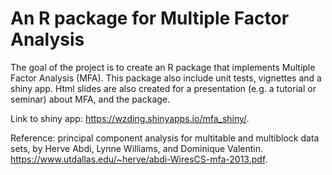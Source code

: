 # An R package for Multiple Factor Analysis

The goal of the project is to create an R package that implements Multiple Factor Analysis (MFA).
This package also include unit tests, vignettes and a shiny app. Html slides are also created for a 
presentation (e.g. a tutorial or seminar) about MFA, and the package.

Link to shiny app: https://wzding.shinyapps.io/mfa_shiny/.

Reference: principal component analysis for multitable and multiblock data sets, by Herve Abdi, Lynne Williams, and Dominique Valentin.
https://www.utdallas.edu/~herve/abdi-WiresCS-mfa-2013.pdf.
